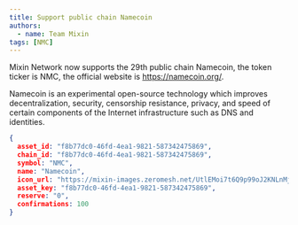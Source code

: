```yaml
---
title: Support public chain Namecoin
authors:  
  - name: Team Mixin
tags: [NMC]
---
```


Mixin Network now supports the 29th public chain Namecoin, the token ticker is NMC, the official website is <https://namecoin.org/>.

Namecoin is an experimental open-source technology which improves decentralization, security, censorship resistance, privacy, and speed of certain components of the Internet infrastructure such as DNS and identities.

```json
{
  asset_id: "f8b77dc0-46fd-4ea1-9821-587342475869",
  chain_id: "f8b77dc0-46fd-4ea1-9821-587342475869",
  symbol: "NMC",
  name: "Namecoin",
  icon_url: "https://mixin-images.zeromesh.net/UtlEMoi7t6Q9p99oJ2KNLnMjajCrxdPanUJVw7_Emq4_G7fGsFhyWBQljFTrCFe-STHq3fsyt1asO78AtrD2ci4=s128";;,
  asset_key: "f8b77dc0-46fd-4ea1-9821-587342475869",
  reserve: "0",
  confirmations: 100
}
```
